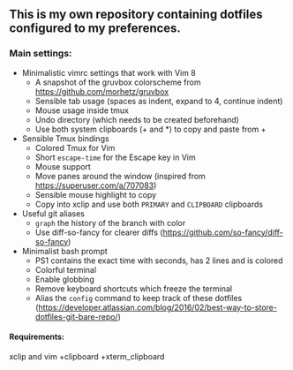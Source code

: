 ## This is my own repository containing dotfiles configured to my preferences.

### Main settings:
- Minimalistic vimrc settings that work with Vim 8
  - A snapshot of the gruvbox colorscheme from https://github.com/morhetz/gruvbox
  - Sensible tab usage (spaces as indent, expand to 4, continue indent)
  - Mouse usage inside tmux
  - Undo directory (which needs to be created beforehand)
  - Use both system clipboards (+ and *) to copy and paste from +
- Sensible Tmux bindings
  - Colored Tmux for Vim
  - Short `escape-time` for the Escape key in Vim
  - Mouse support
  - Move panes around the window (inspired from https://superuser.com/a/707083)
  - Sensible mouse highlight to copy
  - Copy into xclip and use both `PRIMARY` and `CLIPBOARD` clipboards
- Useful git aliases
  - `graph` the history of the branch with color
  - Use diff-so-fancy for clearer diffs (https://github.com/so-fancy/diff-so-fancy)
- Minimalist bash prompt
  - PS1 contains the exact time with seconds, has 2 lines and is colored
  - Colorful terminal
  - Enable globbing
  - Remove keyboard shortcuts which freeze the terminal
  - Alias the `config` command to keep track of these dotfiles (https://developer.atlassian.com/blog/2016/02/best-way-to-store-dotfiles-git-bare-repo/)

#### Requirements:
xclip and vim +clipboard +xterm_clipboard
